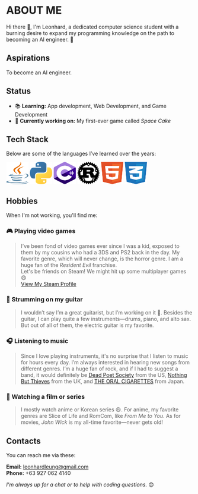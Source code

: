 # ABOUT ME
Hi there 👋, I'm Leonhard, a dedicated computer science student with a burning desire to expand my programming knowledge on the path to becoming an AI engineer. 🚀

## Aspirations
To become an AI engineer.

## Status
- :books: **Learning:** App development, Web Development, and Game Development
- :telescope: **Currently working on:** My first-ever game called *Space Cake*

## Tech Stack
Below are some of the languages I’ve learned over the years:

<img src="./images/Java.svg" alt="Java" width="60" height="60">  <img src="./images/Python.svg" alt="Python" width="60" height="60">  <img src="./images/C--.svg" alt="C#" width="60" height="60">  <img src="./images/Rust.svg" alt="Rust" width="60" height="60">  <img src="./images/HTML.svg" alt="HTML" width="60" height="60">  <img src="./images/CSS.svg" alt="CSS" width="60" height="60">  

## Hobbies
When I'm not working, you'll find me:

### :video_game: **Playing video games**
> I’ve been fond of video games ever since I was a kid, exposed to them by my cousins who had a 3DS and PS2 back in the day. My favorite genre, which will never change, is the horror genre. I am a huge fan of the *Resident Evil* franchise.  
> Let's be friends on Steam! We might hit up some multiplayer games :smile:  
> [View My Steam Profile](https://steamcommunity.com/profiles/76561199092140498/)

### :guitar: **Strumming on my guitar**
> I wouldn’t say I’m a great guitarist, but I’m working on it :triumph:. Besides the guitar, I can play quite a few instruments—drums, piano, and alto sax. But out of all of them, the electric guitar is my favorite.

### :headphones: **Listening to music**
> Since I love playing instruments, it's no surprise that I listen to music for hours every day. I’m always interested in hearing new songs from different genres. I’m a huge fan of rock, and if I had to suggest a band, it would definitely be [Dead Poet Society](https://open.spotify.com/artist/31M8EXHYtEqOqVb1X7JRVe?si=7QKxJBLDTJqGZvWTolABQg) from the US, [Nothing But Thieves](https://open.spotify.com/artist/1kDGbuxWknIKx4FlgWxiSp?si=OVVIc2R5QcqMbnaoPrBizg) from the UK, and [THE ORAL CIGARETTES](https://open.spotify.com/artist/4rqJz9fE9prZvQd8WsQv6q?si=CPsghWZOTJmF_eCtp4Tf3w) from Japan.

### :movie_camera: **Watching a film or series**
> I mostly watch anime or Korean series :laughing:. For anime, my favorite genres are Slice of Life and RomCom, like *From Me to You*. As for movies, *John Wick* is my all-time favorite—never gets old!

## Contacts
You can reach me via these:

**Email:** leonhardleung@gmail.com  
**Phone:** +63 927 062 4140  

*I'm always up for a chat or to help with coding questions.* 😊
